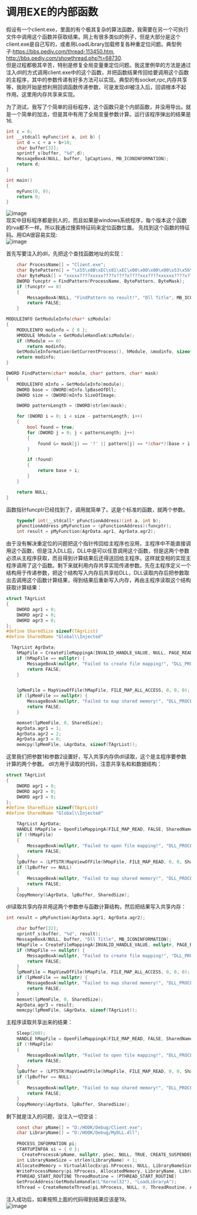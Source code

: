 # 调用EXE的内部函数   

假设有一个client.exe，里面的有个极其复杂的算法函数，我需要在另一个可执行文件中调用这个函数并获取结果。网上有很多类似的例子，但是大部分是这个client.exe是自己写的，或者用LoadLibrary加载修复各种重定位问题。典型例子:https://bbs.pediy.com/thread-113450.htm, http://bbs.pediy.com/showthread.php?t=68730.  
但是过程都极其辛苦，特别是修复全局变量重定位问题。我这里例举的方法是通过注入dll的方式调用client.exe中的这个函数，并把函数结果传回给要调用这个函数的主程序，其中的参数传递有好多方法可以实现。典型的有socket,rpc,内存共享等，我刚开始是想利用回调函数传递参数，可是发现dll被注入后，回调根本不起作用。这里用内存共享来实现。

为了测试，我写了个简单的目标程序，这个函数只是个内部函数，并没用导出。就是一个简单的加法，但是其中有用了全局变量参数计算。运行该程序弹出的结果是16.  

```c
int c = 6;
int __stdcall myFunc(int a, int b) {
    int d = c + a + b+10;
    char buffer[32];
    sprintf_s(buffer, "%d",d);
    MessageBoxA(NULL, buffer, lpCaptions, MB_ICONINFORMATION);
    return d;
}

int main()
{  
    myFunc(0, 0);
    return 0;
}
```
![image](https://github.com/laomms/call_exe_internal_function/blob/master/00.png)   
现实中目标程序都是别人的，而且如果是windows系统程序，每个版本这个函数的rva都不一样。所以我通过搜索特征码来定位函数位置。
先找到这个函数的特征码。用IDA很容易实现:   
![image](https://github.com/laomms/call_exe_internal_function/blob/master/01.png)   

首先写要注入的dll，先把这个查找函数地址的实现：
```c
    char ProcessName[] = "Client.exe";
    char BytePattern[] = "\x55\x8B\xEC\x81\xEC\x00\x00\x00\x00\x53\x56\x57\x8D\xBD\x00\x00\x00\x00\xB9\x00\x00\x00\x00\xB8\x00\x00\x00\x00\xF3\xAB\xA1\x00\x00\x00\x00\x33\xC5\x89\x45\xFC\xB9\x00\x00\x00\x00\xE8\x00\x00\x00\x00\xA1\x00\x00\x00\x00\x03\x45\x08";
    char ByteMask[] = "xxxxx????xxxxx????x????x????xxx????xxxxxx????x????x????xxx";
    DWORD funcptr = FindPattern(ProcessName, BytePattern, ByteMask);
    if (funcptr == 0) 
    {
        MessageBoxA(NULL, "FindPattern no result!", "Dll Title", MB_ICONINFORMATION);
        return FALSE;
    }
```
```c
MODULEINFO GetModuleInfo(char* szModule)
{
    MODULEINFO modinfo = { 0 };
    HMODULE hModule = GetModuleHandleA(szModule);
    if (hModule == 0)
        return modinfo;
    GetModuleInformation(GetCurrentProcess(), hModule, &modinfo, sizeof(MODULEINFO));
    return modinfo;
}

DWORD FindPattern(char* module, char* pattern, char* mask)
{
    MODULEINFO mInfo = GetModuleInfo(module);
    DWORD base = (DWORD)mInfo.lpBaseOfDll;
    DWORD size = (DWORD)mInfo.SizeOfImage;

    DWORD patternLength = (DWORD)strlen(mask);

    for (DWORD i = 0; i < size - patternLength; i++)
    {
        bool found = true;
        for (DWORD j = 0; j < patternLength; j++)
        {
            found &= mask[j] == '?' || pattern[j] == *(char*)(base + i + j);
        }

        if (found)
        {
            return base + i;
        }
    }

    return NULL;
}
```
函数指针funcptr已经找到了，调用就简单了。这是个标准的函数，就两个参数。
```c
    typedef int(__stdcall* pFunctionAddress)(int a, int b);
    pFunctionAddress pMyFunction = (pFunctionAddress)(funcptr);
    int result = pMyFunction(AgrData.agr1, AgrData.agr2);
```
由于没有解决重定位的问题把这个指针传回给主程序也没用，主程序中不能直接调用这个函数，但是注入DLL后，DLL中是可以任意调用这个函数，但是这两个参数必须从主程序获取，而且得到计算结果后还得送回给主程序。这样就变相的实现主程序调用了这个函数。剩下来就利用内存共享实现传递参数。先在主程序定义一个结构用于传递参数，把这个结构写入内存后共享给DLL，DLL读取内存后把参数取出去调用这个函数计算结果，得到结果后重新写入内存，再由主程序读取这个结构获取计算结果：
```c
struct TAgrList
{
    DWORD agr1 = 0;
    DWORD agr2 = 0;
    DWORD agr3 = 0;
};
#define SharedSize sizeof(TAgrList)
#define SharedName "Global\\Injected"
```
```c
  TAgrList AgrData;
    hMapFile = CreateFileMappingA(INVALID_HANDLE_VALUE, NULL, PAGE_READWRITE, 0, SharedSize, SharedName);
    if (hMapFile == nullptr) {
        MessageBoxA(nullptr, "Failed to create file mapping!", "DLL_PROCESS_ATTACH", MB_OK | MB_ICONERROR);
        return FALSE;
    }


    lpMemFile = MapViewOfFile(hMapFile, FILE_MAP_ALL_ACCESS, 0, 0, 0);
    if (lpMemFile == nullptr) {
        MessageBoxA(nullptr, "Failed to map shared memory!", "DLL_PROCESS_ATTACH", MB_OK | MB_ICONERROR);
        return FALSE;
    }

    memset(lpMemFile, 0, SharedSize);
    AgrData.agr1 = 1;
    AgrData.agr2 = 2;
    AgrData.agr3 = 0;
    memcpy(lpMemFile, &AgrData, sizeof(TAgrList));

```
这里我们把参数1和参数2设置好，写入共享内存供dll读取，这个是主程序要参数计算的两个参数。
dll方用于读取的代码，注意共享名和和数据结构：
```c
struct TAgrList
{
    DWORD agr1 = 0;
    DWORD agr2 = 0;
    DWORD agr3 = 0;
};
#define SharedSize sizeof(TAgrList)
#define SharedName "Global\\Injected"
```
```c
    TAgrList AgrData; 
    HANDLE hMapFile = OpenFileMappingA(FILE_MAP_READ, FALSE, SharedName);
    if (!hMapFile)
    {
        MessageBoxA(nullptr, "Failed to open file mapping!", "DLL_PROCESS_ATTACH", MB_OK | MB_ICONERROR);
        return FALSE;
    }
    lpBuffer = (LPTSTR)MapViewOfFile(hMapFile, FILE_MAP_READ, 0, 0, SharedSize);
    if (lpBuffer == NULL)
    {
        MessageBoxA(nullptr, "Failed to map shared memory!", "DLL_PROCESS_ATTACH", MB_OK | MB_ICONERROR);
        return FALSE;
    }
    CopyMemory(&AgrData, lpBuffer, SharedSize);
```
dll读取共享内存并用这两个参数参与函数计算结构，然后把结果写入共享内存：
```c
int result = pMyFunction(AgrData.agr1, AgrData.agr2);

    char buffer[32];
    sprintf_s(buffer, "%d", result);
    MessageBoxA(NULL, buffer, "Dll Title", MB_ICONINFORMATION);   
    hMapFile = CreateFileMappingA(INVALID_HANDLE_VALUE, nullptr, PAGE_READWRITE, 0, SharedSize, SharedName);
    if (hMapFile == nullptr) {
        MessageBoxA(nullptr, "Failed to create file mapping!", "DLL_PROCESS_ATTACH", MB_OK | MB_ICONERROR);
        return FALSE;
    }
    lpMemFile = MapViewOfFile(hMapFile, FILE_MAP_ALL_ACCESS, 0, 0, 0);
    if (lpMemFile == nullptr) {
        MessageBoxA(nullptr, "Failed to map shared memory!", "DLL_PROCESS_ATTACH", MB_OK | MB_ICONERROR);
        return FALSE;
    }
    memset(lpMemFile, 0, SharedSize);
    AgrData.agr3 = result;
    memcpy(lpMemFile, &AgrData, sizeof(TAgrList));
```

主程序读取共享出来的结果：
```c
    Sleep(200);
    HANDLE hMapFile = OpenFileMappingA(FILE_MAP_READ, FALSE, SharedName);
    if (!hMapFile)
    {
        MessageBoxA(nullptr, "Failed to open file mapping!", "DLL_PROCESS_ATTACH", MB_OK | MB_ICONERROR);
        return FALSE;
    }
    lpBuffer = (LPTSTR)MapViewOfFile(hMapFile, FILE_MAP_READ, 0, 0, SharedSize);
    if (lpBuffer == NULL)
    {
        MessageBoxA(nullptr, "Failed to map shared memory!", "DLL_PROCESS_ATTACH", MB_OK | MB_ICONERROR);
        return FALSE;
    }
    CopyMemory(&AgrData, lpBuffer, SharedSize);
```

剩下就是注入的问题，没注入一切空谈：
```c
    const char pName[] = "D:/HOOK/Debug/Client.exe";
    char LibraryName[] = "D:/HOOK/Debug/MyDLL.dll";
    
    PROCESS_INFORMATION pi;
    STARTUPINFOA si = { 0 };
      CreateProcessA(pName, nullptr, pSec, NULL, TRUE, CREATE_SUSPENDED, NULL, NULL, &si, &pi);
    int LibraryNameSize = strlen(LibraryName) + 1;
    AllocatedMemory = VirtualAllocEx(pi.hProcess, NULL, LibraryNameSize, MEM_COMMIT, PAGE_READWRITE);
    WriteProcessMemory(pi.hProcess, AllocatedMemory, LibraryName, LibraryNameSize, NULL);
    PTHREAD_START_ROUTINE ThreadRoutine = (PTHREAD_START_ROUTINE)
    GetProcAddress(GetModuleHandle(L"Kernel32"), "LoadLibraryA");
    hThread = CreateRemoteThread(pi.hProcess, NULL, 0, ThreadRoutine, AllocatedMemory, 0, NULL);
```

注入成功后，如果按照上面的代码得到结果应该是19。   
![image](https://github.com/laomms/call_exe_internal_function/blob/master/02.png)   
